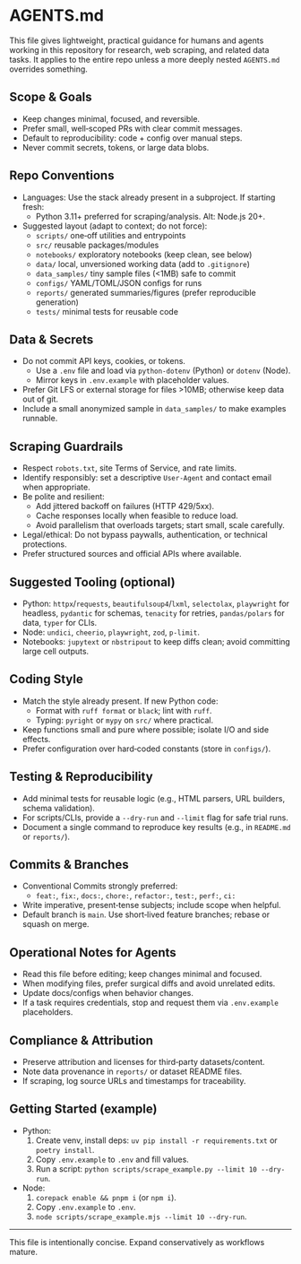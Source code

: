 # AGENTS.md

This file gives lightweight, practical guidance for humans and agents working in this repository for research, web scraping, and related data tasks. It applies to the entire repo unless a more deeply nested `AGENTS.md` overrides something.

## Scope & Goals
- Keep changes minimal, focused, and reversible.
- Prefer small, well‑scoped PRs with clear commit messages.
- Default to reproducibility: code + config over manual steps.
- Never commit secrets, tokens, or large data blobs.

## Repo Conventions
- Languages: Use the stack already present in a subproject. If starting fresh:
  - Python 3.11+ preferred for scraping/analysis. Alt: Node.js 20+.
- Suggested layout (adapt to context; do not force):
  - `scripts/` one‑off utilities and entrypoints
  - `src/` reusable packages/modules
  - `notebooks/` exploratory notebooks (keep clean, see below)
  - `data/` local, unversioned working data (add to `.gitignore`)
  - `data_samples/` tiny sample files (<1MB) safe to commit
  - `configs/` YAML/TOML/JSON configs for runs
  - `reports/` generated summaries/figures (prefer reproducible generation)
  - `tests/` minimal tests for reusable code

## Data & Secrets
- Do not commit API keys, cookies, or tokens.
  - Use a `.env` file and load via `python-dotenv` (Python) or `dotenv` (Node).
  - Mirror keys in `.env.example` with placeholder values.
- Prefer Git LFS or external storage for files >10MB; otherwise keep data out of git.
- Include a small anonymized sample in `data_samples/` to make examples runnable.

## Scraping Guardrails
- Respect `robots.txt`, site Terms of Service, and rate limits.
- Identify responsibly: set a descriptive `User-Agent` and contact email when appropriate.
- Be polite and resilient:
  - Add jittered backoff on failures (HTTP 429/5xx).
  - Cache responses locally when feasible to reduce load.
  - Avoid parallelism that overloads targets; start small, scale carefully.
- Legal/ethical: Do not bypass paywalls, authentication, or technical protections.
- Prefer structured sources and official APIs where available.

## Suggested Tooling (optional)
- Python: `httpx`/`requests`, `beautifulsoup4`/`lxml`, `selectolax`, `playwright` for headless, `pydantic` for schemas, `tenacity` for retries, `pandas/polars` for data, `typer` for CLIs.
- Node: `undici`, `cheerio`, `playwright`, `zod`, `p-limit`.
- Notebooks: `jupytext` or `nbstripout` to keep diffs clean; avoid committing large cell outputs.

## Coding Style
- Match the style already present. If new Python code:
  - Format with `ruff format` or `black`; lint with `ruff`.
  - Typing: `pyright` or `mypy` on `src/` where practical.
- Keep functions small and pure where possible; isolate I/O and side effects.
- Prefer configuration over hard‑coded constants (store in `configs/`).

## Testing & Reproducibility
- Add minimal tests for reusable logic (e.g., HTML parsers, URL builders, schema validation).
- For scripts/CLIs, provide a `--dry-run` and `--limit` flag for safe trial runs.
- Document a single command to reproduce key results (e.g., in `README.md` or `reports/`).

## Commits & Branches
- Conventional Commits strongly preferred:
  - `feat:`, `fix:`, `docs:`, `chore:`, `refactor:`, `test:`, `perf:`, `ci:`
- Write imperative, present‑tense subjects; include scope when helpful.
- Default branch is `main`. Use short‑lived feature branches; rebase or squash on merge.

## Operational Notes for Agents
- Read this file before editing; keep changes minimal and focused.
- When modifying files, prefer surgical diffs and avoid unrelated edits.
- Update docs/configs when behavior changes.
- If a task requires credentials, stop and request them via `.env.example` placeholders.

## Compliance & Attribution
- Preserve attribution and licenses for third‑party datasets/content.
- Note data provenance in `reports/` or dataset README files.
- If scraping, log source URLs and timestamps for traceability.

## Getting Started (example)
- Python:
  1) Create venv, install deps: `uv pip install -r requirements.txt` or `poetry install`.
  2) Copy `.env.example` to `.env` and fill values.
  3) Run a script: `python scripts/scrape_example.py --limit 10 --dry-run`.
- Node:
  1) `corepack enable && pnpm i` (or `npm i`).
  2) Copy `.env.example` to `.env`.
  3) `node scripts/scrape_example.mjs --limit 10 --dry-run`.

---
This file is intentionally concise. Expand conservatively as workflows mature.

